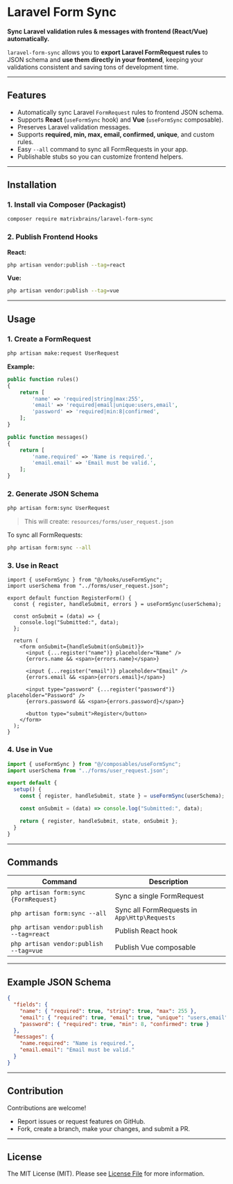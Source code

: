 # Laravel Form Sync

**Sync Laravel validation rules & messages with frontend (React/Vue) automatically.**

`laravel-form-sync` allows you to **export Laravel FormRequest rules** to JSON schema and **use them directly in your frontend**, keeping your validations consistent and saving tons of development time.

---

## Features

* Automatically sync Laravel `FormRequest` rules to frontend JSON schema.
* Supports **React** (`useFormSync` hook) and **Vue** (`useFormSync` composable).
* Preserves Laravel validation messages.
* Supports **required, min, max, email, confirmed, unique**, and custom rules.
* Easy `--all` command to sync all FormRequests in your app.
* Publishable stubs so you can customize frontend helpers.

---

## Installation

### 1. Install via Composer (Packagist)

```bash
composer require matrixbrains/laravel-form-sync
```

### 2. Publish Frontend Hooks

**React:**

```bash
php artisan vendor:publish --tag=react
```

**Vue:**

```bash
php artisan vendor:publish --tag=vue
```

---

## Usage

### 1. Create a FormRequest

```bash
php artisan make:request UserRequest
```

**Example:**

```php
public function rules()
{
    return [
        'name' => 'required|string|max:255',
        'email' => 'required|email|unique:users,email',
        'password' => 'required|min:8|confirmed',
    ];
}

public function messages()
{
    return [
        'name.required' => 'Name is required.',
        'email.email' => 'Email must be valid.',
    ];
}
```

### 2. Generate JSON Schema

```bash
php artisan form:sync UserRequest
```

> This will create: `resources/forms/user_request.json`

To sync all FormRequests:

```bash
php artisan form:sync --all
```

### 3. Use in React

```tsx
import { useFormSync } from "@/hooks/useFormSync";
import userSchema from "../forms/user_request.json";

export default function RegisterForm() {
  const { register, handleSubmit, errors } = useFormSync(userSchema);

  const onSubmit = (data) => {
    console.log("Submitted:", data);
  };

  return (
    <form onSubmit={handleSubmit(onSubmit)}>
      <input {...register("name")} placeholder="Name" />
      {errors.name && <span>{errors.name}</span>}

      <input {...register("email")} placeholder="Email" />
      {errors.email && <span>{errors.email}</span>}

      <input type="password" {...register("password")} placeholder="Password" />
      {errors.password && <span>{errors.password}</span>}

      <button type="submit">Register</button>
    </form>
  );
}
```

### 4. Use in Vue

```ts
import { useFormSync } from "@/composables/useFormSync";
import userSchema from "../forms/user_request.json";

export default {
  setup() {
    const { register, handleSubmit, state } = useFormSync(userSchema);

    const onSubmit = (data) => console.log("Submitted:", data);

    return { register, handleSubmit, state, onSubmit };
  }
}
```

---

## Commands

| Command                                  | Description                                  |
| ---------------------------------------- | -------------------------------------------- |
| `php artisan form:sync {FormRequest}`    | Sync a single FormRequest                    |
| `php artisan form:sync --all`            | Sync all FormRequests in `App\Http\Requests` |
| `php artisan vendor:publish --tag=react` | Publish React hook                           |
| `php artisan vendor:publish --tag=vue`   | Publish Vue composable                       |

---

## Example JSON Schema

```json
{
  "fields": {
    "name": { "required": true, "string": true, "max": 255 },
    "email": { "required": true, "email": true, "unique": "users,email" },
    "password": { "required": true, "min": 8, "confirmed": true }
  },
  "messages": {
    "name.required": "Name is required.",
    "email.email": "Email must be valid."
  }
}
```

---

## Contribution

Contributions are welcome!

* Report issues or request features on GitHub.
* Fork, create a branch, make your changes, and submit a PR.

---

## License

The MIT License (MIT). Please see [License File](LICENSE.md) for more information.
